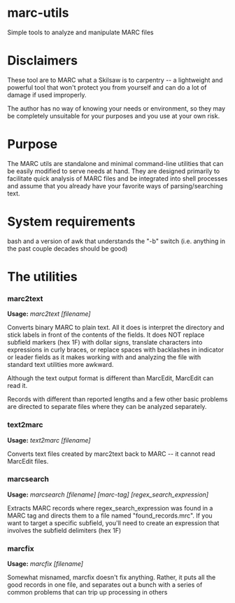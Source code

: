 # marc-utils
Simple tools to analyze and manipulate MARC files

# Disclaimers
These tool are to MARC what a Skilsaw is to carpentry -- a lightweight and powerful tool that won't protect you from yourself and can do a lot of damage if used improperly. 

The author has no way of knowing your needs or environment, so they may be completely unsuitable for your purposes and you use at your own risk. 

# Purpose
The MARC utils are standalone and minimal command-line utilities that can be easily modified to serve needs at hand. They are designed primarily to facilitate quick analysis of MARC files and be integrated into shell processes and assume that you already have your favorite ways of parsing/searching text. 

# System requirements
bash and a version of awk that understands the "-b" switch (i.e. anything in the past couple decades should be good)

# The utilities

### marc2text
**Usage:** *marc2text [filename]*

Converts binary MARC to plain text. All it does is interpret the directory and stick labels in front of the contents of the fields. It does NOT replace subfield markers (hex 1F) with dollar signs, translate characters into expressions in curly braces, or replace spaces with backlashes in indicator or leader fields as it makes working with and analyzing the file with standard text utilities more awkward.

Although the text output format is different than MarcEdit, MarcEdit can read it.

Records with different than reported lengths and a few other basic problems are directed to separate files where they can be analyzed separately.

### text2marc
**Usage:** *text2marc [filename]*

Converts text files created by marc2text back to MARC -- it cannot read MarcEdit files. 

### marcsearch
**Usage:** *marcsearch [filename] [marc-tag] [regex_search_expression]*

Extracts MARC records where regex_search_expression was found in a MARC tag and directs them to a file named "found_records.mrc". If you want to target a specific subfield, you'll need to create an expression that involves the subfield delimiters (hex 1F)

### marcfix
**Usage:** *marcfix [filename]*

Somewhat misnamed, marcfix doesn't fix anything. Rather, it puts all the good records in one file, and separates out a bunch with a series of common problems that can trip up processing in others
